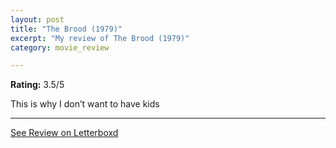 ```yaml
---
layout: post
title: "The Brood (1979)"
excerpt: "My review of The Brood (1979)"
category: movie_review

---
```


**Rating:** 3.5/5

This is why I don’t want to have kids

<hr>

[See Review on Letterboxd](https://boxd.it/2gBkPH)
